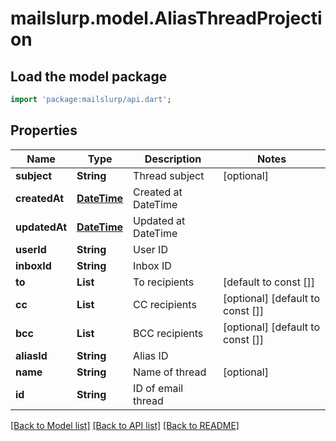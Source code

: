 # mailslurp.model.AliasThreadProjection

## Load the model package
```dart
import 'package:mailslurp/api.dart';
```

## Properties
Name | Type | Description | Notes
------------ | ------------- | ------------- | -------------
**subject** | **String** | Thread subject | [optional] 
**createdAt** | [**DateTime**](DateTime) | Created at DateTime | 
**updatedAt** | [**DateTime**](DateTime) | Updated at DateTime | 
**userId** | **String** | User ID | 
**inboxId** | **String** | Inbox ID | 
**to** | **List<String>** | To recipients | [default to const []]
**cc** | **List<String>** | CC recipients | [optional] [default to const []]
**bcc** | **List<String>** | BCC recipients | [optional] [default to const []]
**aliasId** | **String** | Alias ID | 
**name** | **String** | Name of thread | [optional] 
**id** | **String** | ID of email thread | 

[[Back to Model list]](../README#documentation-for-models) [[Back to API list]](../README#documentation-for-api-endpoints) [[Back to README]](../README)


